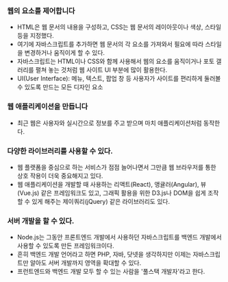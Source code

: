 ### 웹의 요소를 제어합니다

- HTML은 웹 문서의 내용을 구성하고, CSS는 웹 문서의 레이아웃이나 색상, 스타일 등을 지정했다.
- 여기에 자바스크립트를 추가하면 웹 문서의 각 요소를 가져와서 필요에 따라 스타일을 변경하거나 움직이게 할 수 있다. 
- 자바스크립트는 HTML이나 CSS와 함께 사용해서 웹의 요소를 움직이거나 포토 갤러리를 펼쳐 놓는 것처럼 웹 사이트 UI 부분에 많이 활용한다.
- UI(User Interface): 메뉴, 텍스트, 팝업 창 등 사용자가 사이트를 편리하게 둘러볼 수 있도록 만드는 모든 디자인 요소

### 웹 애플리케이션을 만듭니다

- 최근 웹은 사용자와 실시간으로 정보를 주고 받으며 마치 애플리케이션처럼 동작한다. 

### 다양한 라이브러리를 사용할 수 있다.

- 웹 플랫폼을 중심으로 하는 서비스가 점점 늘어나면서 그만큼 웹 브라우저를 통한 상호 작용이 더욱 중요해지고 있다.
- 웹 애플리케이션을 개발할 때 사용하는 리액트(React), 앵귤러(Angular), 뷰(Vue.js) 같은 프레임워크도 있고, 그래픽 활용을 위한 D3.js나 DOM을 쉽게 조작할 수 있게 해주는 제이쿼리(jQuery) 같은 라이브러리도 있다.

### 서버 개발을 할 수 있다.

- Node.js는 그동안 프론트엔드 개발에서 사용하던 자바스크립트를 백엔드 개발에서 사용할 수 있도록 만든 프레임워크이다.
- 흔히 백엔드 개발 언어라고 하면 PHP, 자바, 닷넷을 생각하지만 이제는 자바스크립트만 알아도 서버 개발까지 영역을 확대할 수 있다.
- 프런트엔드와 백엔드 개발 모두 할 수 있는 사람을 '풀스택 개발자'라고 한다.